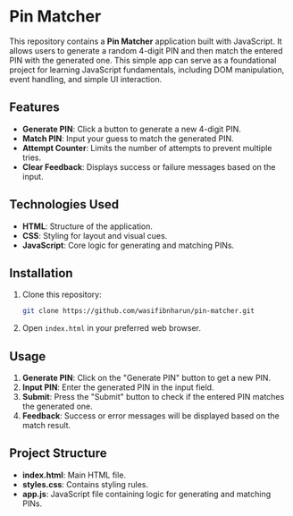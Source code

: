 # Pin Matcher

This repository contains a **Pin Matcher** application built with JavaScript. It allows users to generate a random 4-digit PIN and then match the entered PIN with the generated one. This simple app can serve as a foundational project for learning JavaScript fundamentals, including DOM manipulation, event handling, and simple UI interaction.

## Features

- **Generate PIN**: Click a button to generate a new 4-digit PIN.
- **Match PIN**: Input your guess to match the generated PIN.
- **Attempt Counter**: Limits the number of attempts to prevent multiple tries.
- **Clear Feedback**: Displays success or failure messages based on the input.

## Technologies Used

- **HTML**: Structure of the application.
- **CSS**: Styling for layout and visual cues.
- **JavaScript**: Core logic for generating and matching PINs.

## Installation

1. Clone this repository:
    ```bash
    git clone https://github.com/wasifibnharun/pin-matcher.git
    ```
2. Open `index.html` in your preferred web browser.

## Usage

1. **Generate PIN**: Click on the "Generate PIN" button to get a new PIN.
2. **Input PIN**: Enter the generated PIN in the input field.
3. **Submit**: Press the "Submit" button to check if the entered PIN matches the generated one.
4. **Feedback**: Success or error messages will be displayed based on the match result.

## Project Structure

- **index.html**: Main HTML file.
- **styles.css**: Contains styling rules.
- **app.js**: JavaScript file containing logic for generating and matching PINs.

